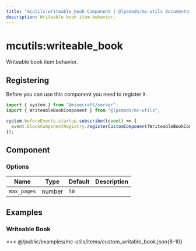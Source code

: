 ```yaml
---
title: "mcutils:writeable_book Component | @lpsmods/mc-utils Documentation"
description: Writeable book item behavior.
---
```


# mcutils:writeable_book

Writeable book item behavior.

## Registering

Before you can use this component you need to register it.

```js
import { system } from "@minecraft/server";
import { WriteableBookComponent } from "@lpsmods/mc-utils";

system.beforeEvents.startup.subscribe((event) => {
  event.blockComponentRegistry.registerCustomComponent(WriteableBookComponent.typeId, new WriteableBookComponent());
});
```

## Component

### Options

| Name        | Type   | Default | Description |
| ----------- | ------ | ------- | ----------- |
| `max_pages` | number | `50`    |             |

## Examples

### Writeable Book

<<< @/public/examples/mc-utils/items/custom_writable_book.json{8-10}
